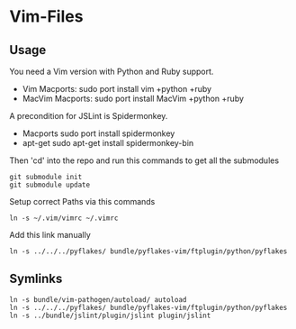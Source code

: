 # Vim-Files

## Usage

You need a Vim version with Python and Ruby support.
* Vim Macports:
    sudo port install vim +python +ruby
* MacVim Macports:
    sudo port install MacVim +python +ruby

A precondition for JSLint is Spidermonkey.
* Macports
    sudo port install spidermonkey
* apt-get
    sudo apt-get install spidermonkey-bin

Then 'cd' into the repo and run this commands to get all the submodules

    git submodule init
    git submodule update

Setup correct Paths via this commands

    ln -s ~/.vim/vimrc ~/.vimrc

Add this link manually

    ln -s ../../../pyflakes/ bundle/pyflakes-vim/ftplugin/python/pyflakes

## Symlinks

    ln -s bundle/vim-pathogen/autoload/ autoload
    ln -s ../../../pyflakes/ bundle/pyflakes-vim/ftplugin/python/pyflakes
    ln -s ../bundle/jslint/plugin/jslint plugin/jslint

